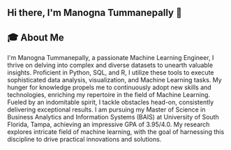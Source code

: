 ## Hi there, I'm Manogna Tummanepally 👋

## 🎓 About Me

I'm Manogna Tummanepally, a passionate Machine Learning Engineer, I thrive on delving into complex and diverse datasets to unearth valuable insights. Proficient in Python, SQL, and R, I utilize these tools to execute sophisticated data analysis, visualization, and Machine Learning tasks. My hunger for knowledge propels me to continuously adopt new skills and technologies, enriching my repertoire in the field of Machine Learning. Fueled by an indomitable spirit, I tackle obstacles head-on, consistently delivering exceptional results. I am pursuing my Master of Science in Business Analytics and Information Systems (BAIS) at University of South Florida, Tampa, achieving an impressive GPA of 3.95/4.0. My research explores intricate field of machine learning, with the goal of harnessing this discipline to drive practical innovations and solutions.

<!-- Here are some ideas to get you started:

- 🔭 I’m currently working on ...
- 🌱 I’m currently learning ...
- 👯 I’m looking to collaborate on ...
- 🤔 I’m looking for help with ...
- 💬 Ask me about ...
- 📫 How to reach me: ...
- 😄 Pronouns: ...
- ⚡ Fun fact: ...
-->
